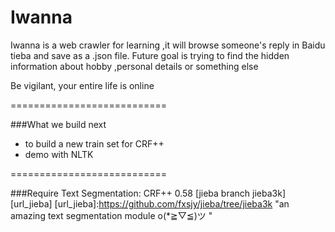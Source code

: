 # Iwanna
Iwanna is a web crawler for learning ,it will browse someone's reply in Baidu tieba and save as a .json file.
Future goal is trying to find the hidden information about hobby ,personal details or something else

Be vigilant, your entire life is online 

===========================


###What we build next
* to build a new train set for CRF++
* demo with NLTK

===========================


###Require
Text Segmentation:
CRF++ 0.58
[jieba branch jieba3k][url_jieba]
[url_jieba]:https://github.com/fxsjy/jieba/tree/jieba3k "an amazing text segmentation module o(*≧▽≦)ツ "
